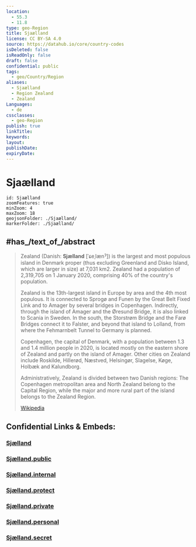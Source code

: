 ```yaml
---
location:
  - 55.3
  - 11.8
type: geo-Region
title: Sjaælland
license: CC BY-SA 4.0
source: https://datahub.io/core/country-codes
isDeleted: false
isReadOnly: false
draft: false
confidential: public
tags:
  - geo/Country/Region
aliases:
  - Sjaælland
  - Region Zealand
  - Zealand
Languages:
  - de
cssclasses:
  - geo-Region
publish: true
linkTitle:
keywords:
layout:
publishDate:
expiryDate:
---
```


# Sjaælland

```leaflet
id: Sjaælland
zoomFeatures: true 
minZoom: 4 
maxZoom: 18
geojsonFolder: ./Sjaælland/
markerFolder: ./Sjaælland/
```

## #has_/text_of_/abstract 


> Zealand (Danish: **Sjælland** [ˈɕeˌlænˀ]) is the largest 
> and most populous island in Denmark proper 
> (thus excluding Greenland and Disko Island, which are larger in size) at 7,031 km2. 
> Zealand had a population of 2,319,705 on 1 January 2020, 
> comprising 40% of the country's population.
>
> Zealand is the 13th-largest island in Europe by area and the 4th most populous. It is connected to Sprogø and Funen by the Great Belt Fixed Link and to Amager by several bridges in Copenhagen. Indirectly, through the island of Amager and the Øresund Bridge, it is also linked to Scania in Sweden. In the south, the Storstrøm Bridge and the Farø Bridges connect it to Falster, and beyond that island to Lolland, from where the Fehmarnbelt Tunnel to Germany is planned.
>
> Copenhagen, the capital of Denmark, with a population between 1.3 and 1.4 million people in 2020, is located mostly on the eastern shore of Zealand and partly on the island of Amager. Other cities on Zealand include Roskilde, Hillerød, Næstved, Helsingør, Slagelse, Køge, Holbæk and Kalundborg.
>
> Administratively, Zealand is divided between two Danish regions: The Copenhagen metropolitan area and North Zealand belong to the Capital Region, while the major and more rural part of the island belongs to the Zealand Region.
>
> [Wikipedia](https://en.wikipedia.org/wiki/Zealand)


## Confidential Links & Embeds: 

### [Sjælland](/_Standards/Earth/Continent/Europe/Europe~North/Denmark/Regions~Denmark/Sjælland.md) 

### [Sjælland.public](/_public/Earth/Continent/Europe/Europe~North/Denmark/Regions~Denmark/Sjælland.public.md) 

### [Sjælland.internal](/_internal/Earth/Continent/Europe/Europe~North/Denmark/Regions~Denmark/Sjælland.internal.md) 

### [Sjælland.protect](/_protect/Earth/Continent/Europe/Europe~North/Denmark/Regions~Denmark/Sjælland.protect.md) 

### [Sjælland.private](/_private/Earth/Continent/Europe/Europe~North/Denmark/Regions~Denmark/Sjælland.private.md) 

### [Sjælland.personal](/_personal/Earth/Continent/Europe/Europe~North/Denmark/Regions~Denmark/Sjælland.personal.md) 

### [Sjælland.secret](/_secret/Earth/Continent/Europe/Europe~North/Denmark/Regions~Denmark/Sjælland.secret.md)

